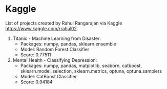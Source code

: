 # Kaggle

List of projects created by Rahul Rangarajan via Kaggle
https://www.kaggle.com/rrahul02

1. Titanic - Machine Learning from Disaster:
   * Packages: numpy, pandas, sklearn.ensemble
   * Model: Random Forest Classifier
   * Score: 0.77511
2. Mental Health - Classifying Depression:
   * Packages: numpy, pandas, matplotlib, seaborn, catboost, sklearn.model_selection, sklearn.metrics, optuna, optuna.samplers
   * Model: CatBoost Classifier
   * Score: 0.94184
